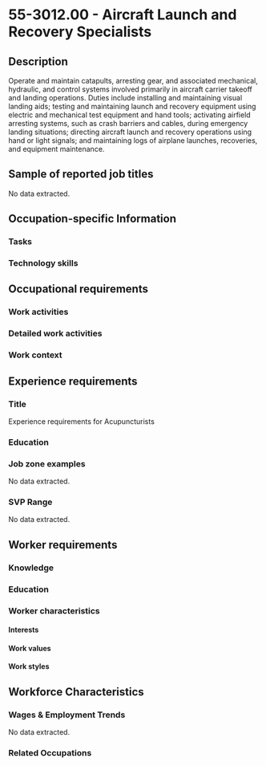 # 55-3012.00 - Aircraft Launch and Recovery Specialists

## Description
Operate and maintain catapults, arresting gear, and associated mechanical, hydraulic, and control systems involved primarily in aircraft carrier takeoff and landing operations. Duties include installing and maintaining visual landing aids; testing and maintaining launch and recovery equipment using electric and mechanical test equipment and hand tools; activating airfield arresting systems, such as crash barriers and cables, during emergency landing situations; directing aircraft launch and recovery operations using hand or light signals; and maintaining logs of airplane launches, recoveries, and equipment maintenance.

## Sample of reported job titles
No data extracted.

## Occupation-specific Information
### Tasks


### Technology skills


## Occupational requirements
### Work activities


### Detailed work activities


### Work context


## Experience requirements
### Title
Experience requirements for Acupuncturists

### Education


### Job zone examples
No data extracted.

### SVP Range
No data extracted.

## Worker requirements
### Knowledge


### Education


### Worker characteristics
#### Interests


#### Work values


#### Work styles


## Workforce Characteristics
### Wages & Employment Trends
No data extracted.

### Related Occupations
